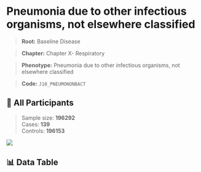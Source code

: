 # Pneumonia due to other infectious organisms, not elsewhere classified

> **Root:** Baseline Disease  

> **Chapter:** Chapter X- Respiratory  

> **Phenotype:** Pneumonia due to other infectious organisms, not elsewhere classified  

> **Code:** `J10_PNEUMONONBACT`

## 🧪 All Participants  
> Sample size: **196292**  
> Cases: **139**  
> Controls: **196153**
<img src="/Sensitive/Figures/ALL/Incidence/J10_PNEUMONONBACT.png"/>

## 📊 Data Table
<CsvTableMRF src="/Sensitive/Data/ALL/Incidence/COX_J10_PNEUMONONBACT.csv"/>

